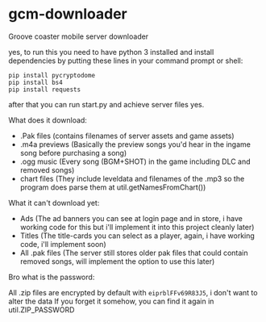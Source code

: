 # gcm-downloader
Groove coaster mobile server downloader

yes, to run this you need to have python 3 installed and 
install dependencies by putting these lines in your command prompt or shell:
```batch
pip install pycryptodome
pip install bs4
pip install requests
```
after that you can run start.py and achieve server files yes.

What does it download:

- .Pak files (contains filenames of server assets and game assets)
- .m4a previews (Basically the preview songs you'd hear in the ingame song before purchasing a song)
- .ogg music (Every song (BGM+SHOT) in the game including DLC and removed songs)
- chart files (They include leveldata and filenames of the .mp3 so the program does parse them at util.getNamesFromChart())

What it can't download yet:

- Ads (The ad banners you can see at login page and in store, i have working code for this but i'll implement it into this project cleanly later)
- Titles (The title-cards you can select as a player, again, i have working code, i'll implement soon)
- All .pak files (The server still stores older pak files that could contain removed songs, will implement the option to use this later)

Bro what is the password:

All .zip files are encrypted by default with `eiprblFFv69R83J5`, i don't want to alter the data
If you forget it somehow, you can find it again in util.ZIP_PASSWORD
